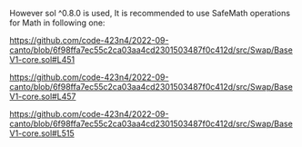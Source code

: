 However sol ^0.8.0 is used,  It is recommended to use SafeMath operations for Math in following one:

https://github.com/code-423n4/2022-09-canto/blob/6f98ffa7ec55c2ca03aa4cd2301503487f0c412d/src/Swap/BaseV1-core.sol#L451

https://github.com/code-423n4/2022-09-canto/blob/6f98ffa7ec55c2ca03aa4cd2301503487f0c412d/src/Swap/BaseV1-core.sol#L457

https://github.com/code-423n4/2022-09-canto/blob/6f98ffa7ec55c2ca03aa4cd2301503487f0c412d/src/Swap/BaseV1-core.sol#L515